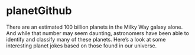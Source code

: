 # planetGithub
There are an estimated 100 billion planets in the Milky Way galaxy alone. And while that number may seem daunting, astronomers have been able to identify and classify many of these planets. Here’s a look at some interesting planet jokes based on those found in our universe.
